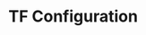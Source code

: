 <!--
SPDX-FileCopyrightText: 2025-present Stuart Ellis <stuart@stuartellis.name>

SPDX-License-Identifier: MIT
-->

# TF Configuration
